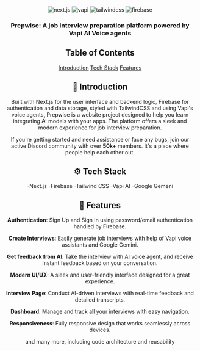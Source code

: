 <div align="center">
  <br />
  
  <br />
  
  <div>
    <img src="https://img.shields.io/badge/-Next.JS-black?style=for-the-badge&logoColor=white&logo=nextdotjs&color=black" alt="next.js" />
    <img src="https://img.shields.io/badge/-Vapi-white?style=for-the-badge&color=5dfeca" alt="vapi" />
    <img src="https://img.shields.io/badge/-Tailwind_CSS-black?style=for-the-badge&logoColor=white&logo=tailwindcss&color=06B6D4" alt="tailwindcss" />
    <img src="https://img.shields.io/badge/-Firebase-black?style=for-the-badge&logoColor=white&logo=firebase&color=DD2C00" alt="firebase" />
  </div>

  <h3 align="center">Prepwise: A job interview preparation platform powered by Vapi AI Voice agents</h3>

   

##  <a name="table">Table of Contents</a>

  [Introduction](#introduction)
  [Tech Stack](#tech-stack)
  [Features](#features)



## <a name="introduction">🤖 Introduction</a>

Built with Next.js for the user interface and backend logic, Firebase for authentication and data storage, styled with TailwindCSS and using Vapi's voice agents, Prepwise is a website project designed to help you learn integrating AI models with your apps. The platform offers a sleek and modern experience for job interview preparation.

If you're getting started and need assistance or face any bugs, join our active Discord community with over **50k+** members. It's a place where people help each other out.



## <a name="tech-stack">⚙️ Tech Stack</a>

  -Next.js
 -Firebase
 -Tailwind CSS
 -Vapi AI
 -Google Gemeni
 

## <a name="features">🔋 Features</a>

 **Authentication**: Sign Up and Sign In using password/email authentication handled by Firebase.

 **Create Interviews**: Easily generate job interviews with help of Vapi voice assistants and Google Gemini.

 **Get feedback from AI**: Take the interview with AI voice agent, and receive instant feedback based on your conversation.

 **Modern UI/UX**: A sleek and user-friendly interface designed for a great experience.

 **Interview Page**: Conduct AI-driven interviews with real-time feedback and detailed transcripts.

 **Dashboard**: Manage and track all your interviews with easy navigation.

 **Responsiveness**: Fully responsive design that works seamlessly across devices.

and many more, including code architecture and reusability

